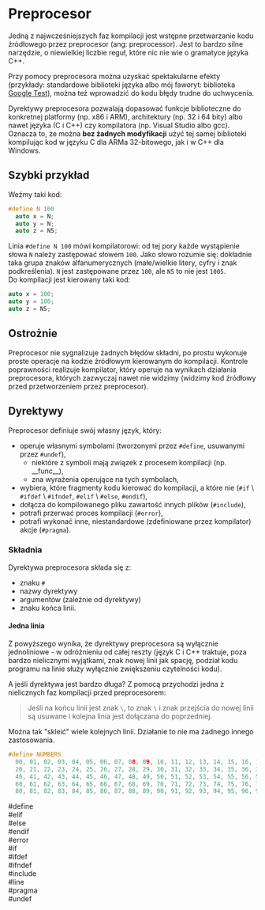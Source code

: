 # Preprocesor

Jedną z najwcześniejszych faz kompilacji jest wstępne przetwarzanie kodu źródłowego przez preprocesor \(ang: preprocessor\). Jest to bardzo silne narzędzie, o niewielkiej liczbie reguł, które nic nie wie o gramatyce języka C++.

Przy pomocy preprocesora można uzyskać spektakularne efekty \(przykłady: standardowe biblioteki języka albo mój faworyt: biblioteka [Google Test](https://github.com/google/googletest)\), można też wprowadzić do kodu błędy trudne do uchwycenia.

Dyrektywy preprocesora pozwalają dopasować funkcje biblioteczne do konkretnej platformy \(np. x86 i ARM\), architektury \(np. 32 i 64 bity\) albo nawet języka \(C i C++\) czy kompilatora \(np. Visual Studio albo gcc\). Oznacza to, że można **bez żadnych modyfikacji** użyć tej samej biblioteki kompilując kod w języku C dla ARMa 32-bitowego, jak i w C++ dla Windows.

## Szybki przykład

Weźmy taki kod:

```C++
#define N 100
  auto x = N;
  auto y = N;
  auto z = N5;
```

Linia `#define N 100` mówi kompilatorowi: od tej pory każde wystąpienie słowa `N` należy zastępować słowem `100`. Jako słowo rozumie się: dokładnie taka grupa znaków alfanumerycznych \(małe/wielkie litery, cyfry i znak podkreślenia\). `N` jest zastępowane przez `100`, ale `N5` to nie jest `1005`.  
Do kompilacji jest kierowany taki kod:

```C++
auto x = 100;
auto y = 100;
auto z = N5;
```

## Ostrożnie

Preprocesor nie sygnalizuje żadnych błędów składni, po prostu wykonuje proste operacje na kodzie źródłowym kierowanym do kompilacji. Kontrole poprawności realizuje kompilator, który operuje na wynikach działania preprocesora, których zazwyczaj nawet nie widzimy \(widzimy kod źródłowy przed przetworzeniem przez preprocesor\).

## Dyrektywy

Preprocesor definiuje swój własny język, który:

* operuje własnymi symbolami \(tworzonymi przez `#define`, usuwanymi przez `#undef`\),
  * niektóre z symboli mają związek z procesem kompilacji \(np. \_\_func\__\),
  * zna wyrażenia operujące na tych symbolach,
* wybiera, które fragmenty kodu kierować do kompilacji, a które nie \(`#if` \ `#ifdef` \ `#ifndef`, `#elif` \ `#else`, `#endif`\),
* dołącza do kompilowanego pliku zawartość innych plików \(`#include`\),
* potrafi przerwać proces kompilacji \(`#error`\),
* potrafi wykonać inne, niestandardowe \(zdefiniowane przez kompilator\) akcje \(`#pragma`\).

### Składnia

Dyrektywa preprocesora składa się z:

* znaku `#`
* nazwy dyrektywy
* argumentów \(zależnie od dyrektywy\)
* znaku końca linii.

#### Jedna linia

Z powyższego wynika, że dyrektywy preprocesora są wyłącznie jednoliniowe - w odróżnieniu od całej reszty \(język C i C++ traktuje, poza bardzo nielicznymi wyjątkami, znak nowej linii jak spację, podział kodu programu na linie służy wyłącznie zwiększeniu czytelności kodu\).

A jeśli dyrektywa jest bardzo długa? Z pomocą przychodzi jedna z nielicznych faz kompilacji przed preprocesorem:

> Jeśli na końcu linii jest znak `\`, to znak `\` i znak przejścia do nowej linii są usuwane i kolejna linia jest dołączana do poprzedniej.

Można tak "skleić" wiele kolejnych linii. Działanie to nie ma żadnego innego zastosowania.

```C++
#define NUMBERS                                                                    \
  00, 01, 02, 03, 04, 05, 06, 07, 08, 09, 10, 11, 12, 13, 14, 15, 16, 17, 18, 19,  \
  20, 21, 22, 23, 24, 25, 26, 27, 28, 29, 30, 31, 32, 33, 34, 35, 36, 37, 38, 39,  \
  40, 41, 42, 43, 44, 45, 46, 47, 48, 49, 50, 51, 52, 53, 54, 55, 56, 57, 58, 59,  \
  60, 61, 62, 63, 64, 65, 66, 67, 68, 69, 70, 71, 72, 73, 74, 75, 76, 77, 78, 79,  \
  80, 81, 82, 83, 84, 85, 86, 87, 88, 89, 90, 91, 92, 93, 94, 95, 96, 97, 98, 99
```

\#define  
\#elif  
\#else  
\#endif  
\#error  
\#if  
\#ifdef  
\#ifndef  
\#include  
\#line  
\#pragma  
\#undef


